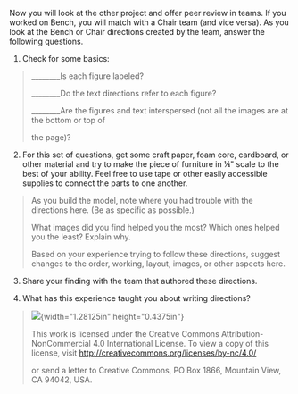 Now you will look at the other project and offer peer review in teams. If you worked on Bench, you will match with a Chair team (and vice versa). As you look at the Bench or Chair directions created by the team, answer the following questions.

1.  Check for some basics:

> \_\_\_\_\_\_\_\_Is each figure labeled?
>
> \_\_\_\_\_\_\_\_Do the text directions refer to each figure?
>
> \_\_\_\_\_\_\_\_Are the figures and text interspersed (not all the images are at the bottom or top of
>
> the page)?

2.  For this set of questions, get some craft paper, foam core, cardboard, or other material and try to make the piece of furniture in ¼" scale to the best of your ability. Feel free to use tape or other easily accessible supplies to connect the parts to one another.

> As you build the model, note where you had trouble with the directions here. (Be as specific as possible.)
>
> What images did you find helped you the most? Which ones helped you the least? Explain why.
>
> Based on your experience trying to follow these directions, suggest changes to the order, working, layout, images, or other aspects here.

3.  Share your finding with the team that authored these directions.

4.  What has this experience taught you about writing directions?

> ![](media/image1.png){width="1.28125in" height="0.4375in"}
>
> This work is licensed under the Creative Commons Attribution-NonCommercial 4.0 International License. To view a copy of this license, visit <http://creativecommons.org/licenses/by-nc/4.0/>
>
> or send a letter to Creative Commons, PO Box 1866, Mountain View, CA 94042, USA.
